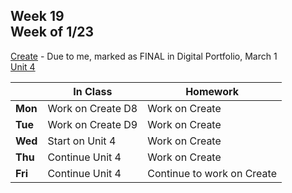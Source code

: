 ## Week 19 <br>Week of 1/23

[Create](/apcsp/curriculum/pt/create) - Due to me, marked as FINAL in Digital Portfolio, March 1<br>[Unit 4](/apcsp/curriculum/4)

  |       |In Class               |Homework   |
  |-------|---------              |---------  |
  |**Mon**|Work on Create D8 |Work on Create |
  |**Tue**|Work on Create D9 |Work on Create |
  |**Wed**|Start on Unit 4 |Work on Create |
  |**Thu**|Continue Unit 4 |Work on Create |
  |**Fri**|Continue Unit 4 |Continue to work on Create |

<!-- <img src="https://techvidvan.com/tutorials/wp-content/uploads/sites/2/2019/12/Applications-of-python.jpg" alt="python applications" height="400"> -->

<meta http-equiv="refresh" content="300"/>